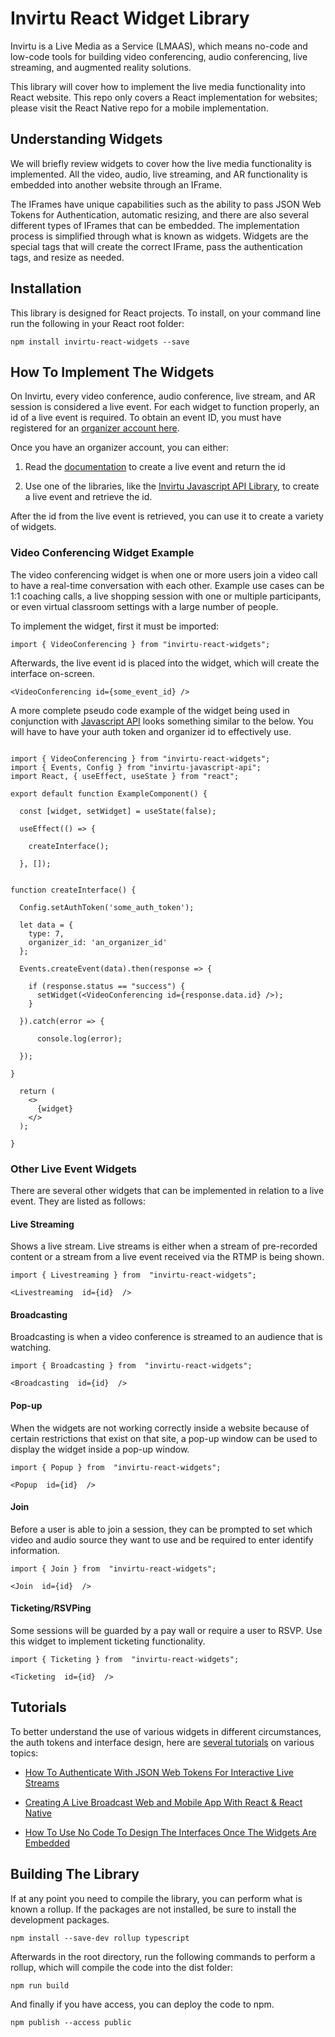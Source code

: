 
# Invirtu React Widget Library

  Invirtu is a Live Media as a Service (LMAAS), which means no-code and low-code tools for building video conferencing, audio conferencing, live streaming, and augmented reality solutions. 

This library will cover how to implement the live media functionality into React website. This repo only covers a React implementation for websites; please visit the React Native repo for a mobile implementation.

## Understanding Widgets
We will briefly review widgets to cover how the live media functionality is implemented. All the video, audio, live streaming, and AR functionality is embedded into another website through an IFrame.

The IFrames have unique capabilities such as the ability to pass JSON Web Tokens for Authentication, automatic resizing, and there are also several different types of IFrames that can be embedded. The implementation process is simplified through what is known as widgets. Widgets are the special tags that will create the correct IFrame, pass the authentication tags, and resize as needed.

## Installation

This library is designed for React projects. To install, on your command line run the following in your React root folder:

`npm install invirtu-react-widgets --save`


## How To Implement The Widgets

On Invirtu, every video conference, audio conference, live stream, and AR session is considered a live event. For each widget to function properly, an id of a live event is required. To obtain an event ID, you must have registered for an [organizer account here](https://developers.invirtu.io/organizers).

Once you have an organizer account, you can either:

1. Read the [documentation](https://developers.invirtu.io/docs/events#create) to create a live event and return the id

2. Use one of the libraries, like the [Invirtu Javascript API Library](https://www.npmjs.com/package/invirtu-javascript-api), to create a live event and retrieve the id.

After the id from the live event is retrieved, you can use it to create a variety of widgets.
 

### Video Conferencing Widget Example

The video conferencing widget is when one or more users join a video call to have a real-time conversation with each other. Example use cases can be 1:1 coaching calls, a live shopping session with one or multiple participants, or even virtual classroom settings with a large number of people.

To implement the widget, first it must be imported:

  
`import { VideoConferencing } from "invirtu-react-widgets";`


Afterwards, the live event id is placed into the widget, which will create the interface on-screen.

`<VideoConferencing id={some_event_id} />`

  A more complete pseudo code example of the widget being used in conjunction with [Javascript API](https://www.npmjs.com/package/invirtu-javascript-api) looks something similar to the below. You will have to have your auth token and organizer id to effectively use.
```

import { VideoConferencing } from "invirtu-react-widgets";
import { Events, Config } from "invirtu-javascript-api";
import React, { useEffect, useState } from "react";

export default function ExampleComponent() {

  const [widget, setWidget] = useState(false);

  useEffect(() => {

    createInterface();

  }, []);

  
function createInterface() {

  Config.setAuthToken('some_auth_token');

  let data = {
    type: 7,
    organizer_id: 'an_organizer_id'
  };

  Events.createEvent(data).then(response => {

    if (response.status == "success") {
      setWidget(<VideoConferencing id={response.data.id} />);
    }

  }).catch(error => {

      console.log(error);

  });
  
}

  return (
    <>
      {widget}
    </>
  );

}
```
### Other Live Event Widgets

There are several other widgets that can be implemented in relation to a live event. They are listed as follows: 

#### Live Streaming
Shows a live stream. Live streams is either when a stream of pre-recorded content or a stream from a live event received via the RTMP is being shown.
```
import { Livestreaming } from  "invirtu-react-widgets";

<Livestreaming  id={id}  />
```

#### Broadcasting
Broadcasting is when a video conference is streamed to an audience that is watching.

```
import { Broadcasting } from  "invirtu-react-widgets";

<Broadcasting  id={id}  />
```

#### Pop-up
When the widgets are not working correctly inside a website because of certain restrictions that exist on that site, a pop-up window can be used to display the widget inside a pop-up window.

```
import { Popup } from  "invirtu-react-widgets";

<Popup  id={id}  />
```

#### Join
Before a user is able to join a session, they can be prompted to set which video and audio source they want to use and be required to enter identify information.

```
import { Join } from  "invirtu-react-widgets";

<Join  id={id}  />
```

#### Ticketing/RSVPing
Some sessions will be guarded by a pay wall or require a user to RSVP. Use this widget to implement ticketing functionality.

```
import { Ticketing } from  "invirtu-react-widgets";

<Ticketing  id={id}  />
```

## Tutorials

  
To better understand the use of various widgets in different circumstances, the auth tokens and interface design, here are [several tutorials](https://developers.invirtu.io/tutorials) on various topics:

  

- [How To Authenticate With JSON Web Tokens For Interactive Live Streams](https://medium.com/bingewave/how-to-authenticate-with-json-web-tokens-for-interactive-live-streams-61dd2675b3e6)

- [Creating A Live Broadcast Web and Mobile App With React & React Native](https://medium.com/bingewave/creating-a-live-broadcast-web-and-mobile-app-135e451fec36)

- [How To Use No Code To Design The Interfaces Once The Widgets Are Embedded](https://medium.com/bingewave/how-to-develop-video-conferencing-live-streaming-app-with-minimal-coding-2458ff1ee7a1)

  

## Building The Library

If at any point you need to compile the library, you can perform what is known a rollup. If the packages are not installed, be sure to install the development packages.
  
`npm install --save-dev rollup typescript`

Afterwards in the root directory, run the following commands to perform a rollup, which will compile the code into the dist folder:

`npm run build`

And finally if you have access, you can deploy the code to npm.

  

`npm publish --access public`